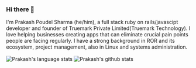 ### Hi there 👋

I'm Prakash Poudel Sharma (he/him), a full stack ruby on rails/javascipt developer and founder of Truemark Private Limited(Truemark Technology). I love helping businesses creating apps that can eliminate crucial pain points people are facing regularly. I have a strong background in ROR and its ecosystem, project management, also in Linux and systems administration.

<img align="center" src="https://github-readme-stats.vercel.app/api/top-langs/?username=poudelprakash&theme=radical&hide_langs_below=1" alt="Prakash's language stats" /> <img align="center" src="https://github-readme-stats.vercel.app/api?username=poudelprakash&show_icons=true&theme=radical&line_height=27" alt="Prakash's github stats" />

<!--
**poudelprakash/poudelprakash** is a ✨ _special_ ✨ repository because its `README.md` (this file) appears on your GitHub profile.

Here are some ideas to get you started:

- 🔭 I’m currently working on ...
- 🌱 I’m currently learning ...
- 👯 I’m looking to collaborate on ...
- 🤔 I’m looking for help with ...
- 💬 Ask me about ...
- 📫 How to reach me: ...
- 😄 Pronouns: ...
- ⚡ Fun fact: ...
-->
